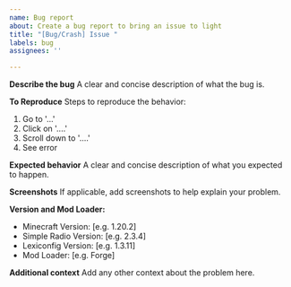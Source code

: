 ```yaml
---
name: Bug report
about: Create a bug report to bring an issue to light
title: "[Bug/Crash] Issue "
labels: bug
assignees: ''

---
```


**Describe the bug**
A clear and concise description of what the bug is.

**To Reproduce**
Steps to reproduce the behavior:
1. Go to '...'
2. Click on '....'
3. Scroll down to '....'
4. See error

**Expected behavior**
A clear and concise description of what you expected to happen.

**Screenshots**
If applicable, add screenshots to help explain your problem.

**Version and Mod Loader:**
- Minecraft Version: [e.g. 1.20.2]
- Simple Radio Version: [e.g. 2.3.4]
- Lexiconfig Version: [e.g. 1.3.11]
- Mod Loader: [e.g. Forge]

**Additional context**
Add any other context about the problem here.

